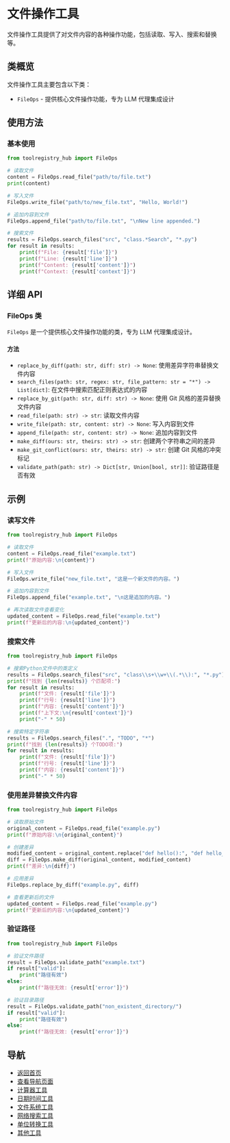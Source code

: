 # 文件操作工具

文件操作工具提供了对文件内容的各种操作功能，包括读取、写入、搜索和替换等。

## 类概览

文件操作工具主要包含以下类：

- `FileOps` - 提供核心文件操作功能，专为 LLM 代理集成设计

## 使用方法

### 基本使用

```python
from toolregistry_hub import FileOps

# 读取文件
content = FileOps.read_file("path/to/file.txt")
print(content)

# 写入文件
FileOps.write_file("path/to/new_file.txt", "Hello, World!")

# 追加内容到文件
FileOps.append_file("path/to/file.txt", "\nNew line appended.")

# 搜索文件
results = FileOps.search_files("src", "class.*Search", "*.py")
for result in results:
    print(f"File: {result['file']}")
    print(f"Line: {result['line']}")
    print(f"Content: {result['content']}")
    print(f"Context: {result['context']}")
```

## 详细 API

### FileOps 类

`FileOps` 是一个提供核心文件操作功能的类，专为 LLM 代理集成设计。

#### 方法

- `replace_by_diff(path: str, diff: str) -> None`: 使用差异字符串替换文件内容
- `search_files(path: str, regex: str, file_pattern: str = "*") -> List[dict]`: 在文件中搜索匹配正则表达式的内容
- `replace_by_git(path: str, diff: str) -> None`: 使用 Git 风格的差异替换文件内容
- `read_file(path: str) -> str`: 读取文件内容
- `write_file(path: str, content: str) -> None`: 写入内容到文件
- `append_file(path: str, content: str) -> None`: 追加内容到文件
- `make_diff(ours: str, theirs: str) -> str`: 创建两个字符串之间的差异
- `make_git_conflict(ours: str, theirs: str) -> str`: 创建 Git 风格的冲突标记
- `validate_path(path: str) -> Dict[str, Union[bool, str]]`: 验证路径是否有效

## 示例

### 读写文件

```python
from toolregistry_hub import FileOps

# 读取文件
content = FileOps.read_file("example.txt")
print(f"原始内容:\n{content}")

# 写入文件
FileOps.write_file("new_file.txt", "这是一个新文件的内容。")

# 追加内容到文件
FileOps.append_file("example.txt", "\n这是追加的内容。")

# 再次读取文件查看变化
updated_content = FileOps.read_file("example.txt")
print(f"更新后的内容:\n{updated_content}")
```

### 搜索文件

```python
from toolregistry_hub import FileOps

# 搜索Python文件中的类定义
results = FileOps.search_files("src", "class\\s+\\w+\\(.*\\):", "*.py")
print(f"找到 {len(results)} 个匹配项:")
for result in results:
    print(f"文件: {result['file']}")
    print(f"行号: {result['line']}")
    print(f"内容: {result['content']}")
    print(f"上下文:\n{result['context']}")
    print("-" * 50)

# 搜索特定字符串
results = FileOps.search_files(".", "TODO", "*")
print(f"找到 {len(results)} 个TODO项:")
for result in results:
    print(f"文件: {result['file']}")
    print(f"行号: {result['line']}")
    print(f"内容: {result['content']}")
    print("-" * 50)
```

### 使用差异替换文件内容

```python
from toolregistry_hub import FileOps

# 读取原始文件
original_content = FileOps.read_file("example.py")
print(f"原始内容:\n{original_content}")

# 创建差异
modified_content = original_content.replace("def hello():", "def hello_world():")
diff = FileOps.make_diff(original_content, modified_content)
print(f"差异:\n{diff}")

# 应用差异
FileOps.replace_by_diff("example.py", diff)

# 查看更新后的文件
updated_content = FileOps.read_file("example.py")
print(f"更新后的内容:\n{updated_content}")
```

### 验证路径

```python
from toolregistry_hub import FileOps

# 验证文件路径
result = FileOps.validate_path("example.txt")
if result["valid"]:
    print("路径有效")
else:
    print(f"路径无效: {result['error']}")

# 验证目录路径
result = FileOps.validate_path("non_existent_directory/")
if result["valid"]:
    print("路径有效")
else:
    print(f"路径无效: {result['error']}")
```

## 导航

- [返回首页](index.md)
- [查看导航页面](navigation.md)
- [计算器工具](calculator.md)
- [日期时间工具](datetime.md)
- [文件系统工具](filesystem.md)
- [网络搜索工具](websearch/index.md)
- [单位转换工具](unit_converter.md)
- [其他工具](other_tools.md)
